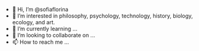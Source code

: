 - 👋 Hi, I’m @sofiaflorina
- 👀 I’m interested in philosophy, psychology, technology, history, biology, ecology, and art.
- 🌱 I’m currently learning ...
- 💞️ I’m looking to collaborate on ...
- 📫 How to reach me ...

<!---
sofiaflorina/sofiaflorina is a ✨ special ✨ repository because its `README.md` (this file) appears on your GitHub profile.
You can click the Preview link to take a look at your changes.
--->
